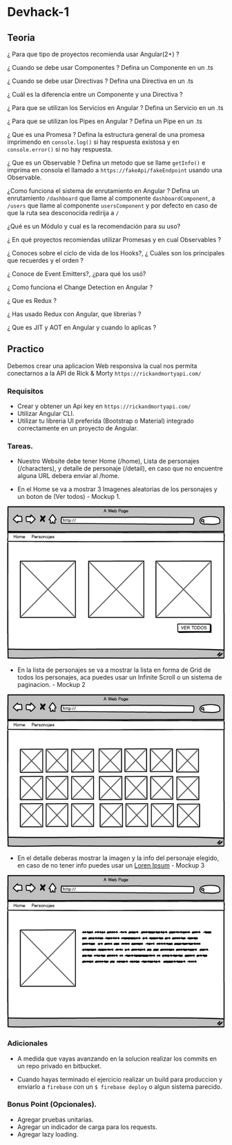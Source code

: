 # Devhack-1

## Teoria

¿ Para que tipo de proyectos recomienda usar Angular(2+) ?

¿ Cuando se debe usar Componentes ? Defina un Componente en un .ts 

¿ Cuando se debe usar Directivas ? Defina una Directiva en un .ts

¿ Cuál es la diferencia entre un Componente y una Directiva ?

¿ Para que se utilizan los Servicios en Angular ? Defina un Servicio en un .ts

¿ Para que se utilizan los Pipes en Angular ? Defina un Pipe en un .ts

¿ Que es una Promesa ? Defina la estructura general de una promesa imprimendo en `console.log()` si hay respuesta existosa y en `console.error()` si no hay respuesta.

¿ Que es un Observable ? Defina un metodo que se llame `getInfo()` e imprima en consola el llamado a `https://fakeApi/fakeEndpoint` usando una Observable. 

¿Como funciona el sistema de enrutamiento en Angular ? Defina un enrutamiento `/dashboard` que llame al componente `dashboardComponent`, a `/users` que llame al componente `usersComponent` y por defecto en caso de que la ruta sea desconocida redirija a `/`

¿Qué es un Módulo y cual es la recomendación para su uso?

¿ En qué proyectos recomiendas utilizar Promesas y en cual Observables ?

¿ Conoces sobre el ciclo de vida de los Hooks?, ¿ Cuáles son los principales que recuerdes y el orden ?

¿ Conoce de Event Emitters?, ¿para qué los usó?

¿ Como funciona el Change Detection en Angular ?

¿ Que es Redux ?

¿ Has usado Redux con Angular, que librerias ?

¿ Que es JIT y AOT en Angular y cuando lo aplicas ?

## Practico

Debemos crear una aplicacion Web responsiva la cual nos permita conectarnos a la API de Rick & Morty `https://rickandmortyapi.com/`

### Requisitos

- Crear y obtener un Api key en `https://rickandmortyapi.com/`
- Utilizar Angular CLI.
- Utilizar tu libreria UI preferida (Bootstrap o Material) integrado correctamente en un proyecto de Angular.

### Tareas.

- Nuestro Website debe tener Home (/home), Lista de personajes (/characters), y detalle de personaje (/detail), en caso que no encuentre alguna URL debera enviar al /home.

- En el Home se va a mostrar 3 Imagenes aleatorias de los personajes y un boton de (Ver todos) - Mockup 1.

![alt text](https://raw.githubusercontent.com/carlosrojaso/Devhack-1/master/img/1.png)

- En la lista de personajes se va a mostrar la lista en forma de Grid de todos los personajes, aca puedes usar un Infinite Scroll o un sistema de paginacion. - Mockup 2

![alt text](https://raw.githubusercontent.com/carlosrojaso/Devhack-1/master/img/2.png)

- En el detalle deberas mostrar la imagen y la info del personaje elegido, en caso de no tener info puedes usar un [Loren Ipsum](https://lipsum.com/) - Mockup 3

![alt text](https://raw.githubusercontent.com/carlosrojaso/Devhack-1/master/img/3.png)

### Adicionales

- A medida que vayas avanzando en la solucion realizar los commits en un repo privado en bitbucket.

- Cuando hayas terminado el ejercicio realizar un build para produccion y enviarlo a `firebase` con un `$ firebase deploy` o algun sistema parecido.

### Bonus Point (Opcionales).

- Agregar pruebas unitarias.
- Agregar un indicador de carga para los requests.
- Agregar lazy loading.
